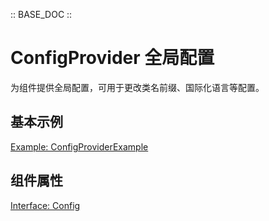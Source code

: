 :: BASE_DOC ::

# ConfigProvider 全局配置

为组件提供全局配置，可用于更改类名前缀、国际化语言等配置。

## 基本示例

[Example: ConfigProviderExample](./_example/ConfigProviderExample.jsx)

## 组件属性

[Interface: Config](./ConfigContext.tsx)
